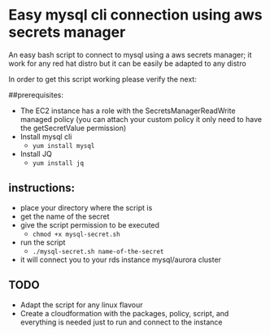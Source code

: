 # Easy mysql cli connection using aws secrets manager

An easy bash script to connect to mysql using a aws secrets manager; it work for any red hat distro but it can be easily be adapted to any distro

In order to get this script working please verify the next:

##prerequisites:

* The EC2 instance has a role with the SecretsManagerReadWrite managed policy (you can attach your custom policy it only need to have the getSecretValue permission)
* Install mysql cli
  - `yum install mysql`
* Install JQ
  - `yum install jq`


## instructions:

* place your directory where the script is
* get the name of the secret 
* give the script permission to be executed
  - `chmod +x mysql-secret.sh`
* run the script
  - `./mysql-secret.sh name-of-the-secret`
* it will connect you to your rds instance mysql/aurora cluster


## TODO

* Adapt the script for any linux flavour 
* Create a cloudformation with the packages, policy, script, and everything is needed just to run and connect to the instance
